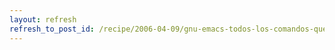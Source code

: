 ```yaml
---
layout: refresh
refresh_to_post_id: /recipe/2006-04-09/gnu-emacs-todos-los-comandos-que-necesitas-y-nunca-recuerdas.html
---
```

